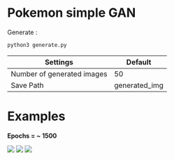 # Pokemon simple GAN

Generate :
```sh
python3 generate.py
 ```
| Settings | Default |
| ------ | ------ |
| Number of generated images | 50|
| Save Path | generated_img|



# Examples 
**Epochs =  ~ 1500**

<image src="https://github.com/nvrxq/vkGAN/blob/main/result/1.jpg?raw=true">

<image src="https://github.com/nvrxq/vkGAN/blob/main/result/67.png?raw=true">

<image src="https://github.com/nvrxq/vkGAN/blob/main/result/33.png?raw=true">


